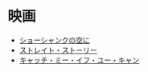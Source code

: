 # 映画

* [ショーシャンクの空に](https://ja.wikipedia.org/wiki/%E3%82%B7%E3%83%A7%E3%83%BC%E3%82%B7%E3%83%A3%E3%83%B3%E3%82%AF%E3%81%AE%E7%A9%BA%E3%81%AB)
* [ストレイト・ストーリー](https://ja.wikipedia.org/wiki/%E3%82%B9%E3%83%88%E3%83%AC%E3%82%A4%E3%83%88%E3%83%BB%E3%82%B9%E3%83%88%E3%83%BC%E3%83%AA%E3%83%BC)
* [キャッチ・ミー・イフ・ユー・キャン](https://ja.wikipedia.org/wiki/%E3%82%AD%E3%83%A3%E3%83%83%E3%83%81%E3%83%BB%E3%83%9F%E3%83%BC%E3%83%BB%E3%82%A4%E3%83%95%E3%83%BB%E3%83%A6%E3%83%BC%E3%83%BB%E3%82%AD%E3%83%A3%E3%83%B3)
